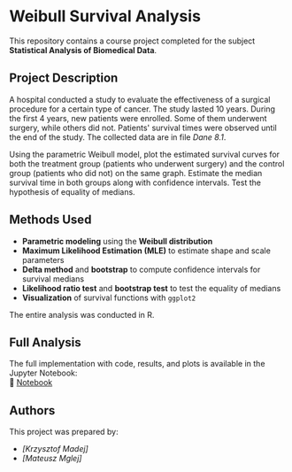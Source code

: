 # Weibull Survival Analysis

This repository contains a course project completed for the subject **Statistical Analysis of Biomedical Data**.

## Project Description

A hospital conducted a study to evaluate the effectiveness of a surgical procedure for a certain type of cancer. The study lasted 10 years. During the first 4 years, new patients were enrolled. Some of them underwent surgery, while others did not. Patients' survival times were observed until the end of the study. The collected data are in file *Dane 8.1*.  

Using the parametric Weibull model, plot the estimated survival curves for both the treatment group (patients who underwent surgery) and the control group (patients who did not) on the same graph. Estimate the median survival time in both groups along with confidence intervals. Test the hypothesis of equality of medians.

## Methods Used

- **Parametric modeling** using the **Weibull distribution**
- **Maximum Likelihood Estimation (MLE)** to estimate shape and scale parameters
- **Delta method** and **bootstrap** to compute confidence intervals for survival medians
- **Likelihood ratio test** and **bootstrap test** to test the equality of medians
- **Visualization** of survival functions with `ggplot2`

The entire analysis was conducted in R.

## Full Analysis

The full implementation with code, results, and plots is available in the Jupyter Notebook:  
📓 [Notebook](project_en.ipynb)


## Authors

This project was prepared by:

- *[Krzysztof Madej]*
- *[Mateusz Mglej]*  
